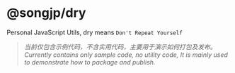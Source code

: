 # @songjp/dry

Personal JavaScript Utils, dry means `Don't Repeat Yourself`

> *当前仅包含示例代码，不含实用代码，主要用于演示如何打包及发布。*  
> *Currently contains only sample code, no utility code, It is mainly used to demonstrate how to package and publish.*
